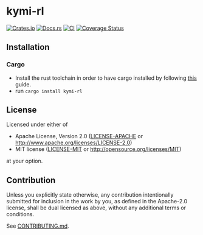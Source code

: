 # kymi-rl

[![Crates.io](https://img.shields.io/crates/v/kymi-rl.svg)](https://crates.io/crates/kymi-rl)
[![Docs.rs](https://docs.rs/kymi-rl/badge.svg)](https://docs.rs/kymi-rl)
[![CI](https://github.com/laittis/kymi-rl/workflows/Continuous%20Integration/badge.svg)](https://github.com/laittis/kymi-rl/actions)
[![Coverage Status](https://coveralls.io/repos/github/laittis/kymi-rl/badge.svg?branch=master)](https://coveralls.io/github/laittis/kymi-rl?branch=master)

## Installation

### Cargo

* Install the rust toolchain in order to have cargo installed by following
  [this](https://www.rust-lang.org/tools/install) guide.
* run `cargo install kymi-rl`

## License

Licensed under either of

 * Apache License, Version 2.0
   ([LICENSE-APACHE](LICENSE-APACHE) or http://www.apache.org/licenses/LICENSE-2.0)
 * MIT license
   ([LICENSE-MIT](LICENSE-MIT) or http://opensource.org/licenses/MIT)

at your option.

## Contribution

Unless you explicitly state otherwise, any contribution intentionally submitted
for inclusion in the work by you, as defined in the Apache-2.0 license, shall be
dual licensed as above, without any additional terms or conditions.

See [CONTRIBUTING.md](CONTRIBUTING.md).